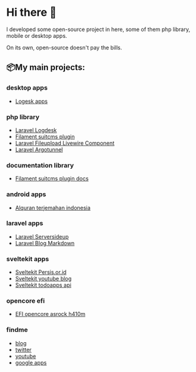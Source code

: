 # Hi there 👋

I developed some open-source project in here, some of them php library, mobile or desktop apps. 

On its own, open-source doesn't pay the bills. 

## 📦My main projects:

### desktop apps
- [Logesk apps](https://github.com/jhonoryza/logdesk)

### php library
- [Laravel Logdesk](https://github.com/jhonoryza/laravel-logdesk)
- [Filament suitcms plugin](https://github.com/jhonoryza/filament-suitcms-plugin)
- [Laravel Fileupload Livewire Component](https://github.com/jhonoryza/laravel-fileupload-component)
- [Laravel Argotunnel](https://github.com/jhonoryza/argotunnel-laravel)

### documentation library
- [Filament suitcms plugin docs](https://github.com/jhonoryza/filament-suitcms-plugin-docs)

### android apps
- [Alquran terjemahan indonesia](https://github.com/jhonoryza/flutter_labkita_alquran)

### laravel apps
- [Laravel Serversideup](https://github.com/jhonoryza/serversideup-laravel)
- [Laravel Blog Markdown](https://github.com/jhonoryza/laravel-blog-markdown)

### sveltekit apps
- [Sveltekit Persis.or.id](https://github.com/jhonoryza/sveltekit-persis-orid)
- [Sveltekit youtube blog](https://github.com/jhonoryza/sveltekit-blog-youtube-tutorial)
- [Sveltekit todoapps api](https://github.com/jhonoryza/sveltekit-todoapps-api)

### opencore efi
- [EFI opencore asrock h410m](https://github.com/jhonoryza/efi-opencore-asrock-h410m-i3-10100)

### findme
- [blog](https://fajar.labkita.my.id/)
- [twitter](https://twitter.com/jardik7)
- [youtube](https://www.youtube.com/channel/UCwHy_Tkd7yc_24XlsTrnrNA)
- [google apps](https://play.google.com/store/apps/dev?id=9101982290652990628)
